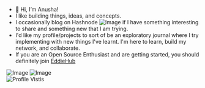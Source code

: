 - 👋 Hi, I’m Anusha!
- I like building things, ideas, and concepts.
- I occasionally blog on Hashnode ![Image](https://img.shields.io/badge/Hashnode-2962FF?style=for-the-badge&logo=hashnode&logoColor=white) if I have something interesting to share and something new that I am trying.
- I'd like my profile/projects to sort of be an exploratory journal where I try implementing with new things I've learnt. I'm here to learn, build my network, and collaborate.
- If you are an Open Source Enthusiast and are getting started, you should definitely join [EddieHub](https://github.com/EddieHubCommunity)


![Image](https://github-readme-stats.vercel.app/api/top-langs/?username=anushas-dev)
![Image](https://github-profile-summary-cards.vercel.app/api/cards/profile-details?username=anushas-dev&theme=vue)
<br>
![Profile Vistis](https://gpvc.arturio.dev/anushas-dev)
